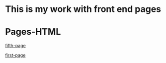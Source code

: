# This is my work with front end pages


# Pages-HTML


[fifth-page](https://ana-lala.github.io/Pages-HTML/fifth-page/)

[first-page](https://ana-lala.github.io/Pages-HTML/first-page/)


